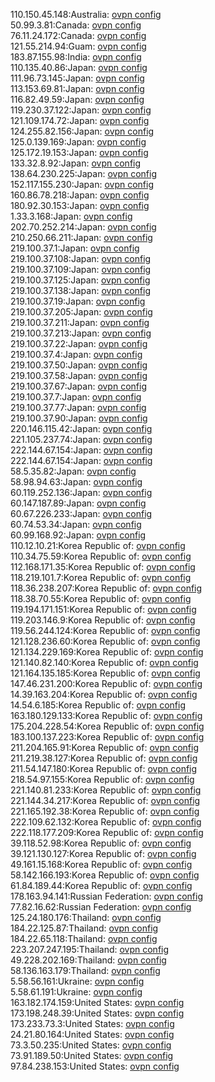 110.150.45.148:Australia: [ovpn config](vpn/110_150_45_148.ovpn)  
50.99.3.81:Canada: [ovpn config](vpn/50_99_3_81.ovpn)  
76.11.24.172:Canada: [ovpn config](vpn/76_11_24_172.ovpn)  
121.55.214.94:Guam: [ovpn config](vpn/121_55_214_94.ovpn)  
183.87.155.98:India: [ovpn config](vpn/183_87_155_98.ovpn)  
110.135.40.86:Japan: [ovpn config](vpn/110_135_40_86.ovpn)  
111.96.73.145:Japan: [ovpn config](vpn/111_96_73_145.ovpn)  
113.153.69.81:Japan: [ovpn config](vpn/113_153_69_81.ovpn)  
116.82.49.59:Japan: [ovpn config](vpn/116_82_49_59.ovpn)  
119.230.37.122:Japan: [ovpn config](vpn/119_230_37_122.ovpn)  
121.109.174.72:Japan: [ovpn config](vpn/121_109_174_72.ovpn)  
124.255.82.156:Japan: [ovpn config](vpn/124_255_82_156.ovpn)  
125.0.139.169:Japan: [ovpn config](vpn/125_0_139_169.ovpn)  
125.172.19.153:Japan: [ovpn config](vpn/125_172_19_153.ovpn)  
133.32.8.92:Japan: [ovpn config](vpn/133_32_8_92.ovpn)  
138.64.230.225:Japan: [ovpn config](vpn/138_64_230_225.ovpn)  
152.117.155.230:Japan: [ovpn config](vpn/152_117_155_230.ovpn)  
160.86.78.218:Japan: [ovpn config](vpn/160_86_78_218.ovpn)  
180.92.30.153:Japan: [ovpn config](vpn/180_92_30_153.ovpn)  
1.33.3.168:Japan: [ovpn config](vpn/1_33_3_168.ovpn)  
202.70.252.214:Japan: [ovpn config](vpn/202_70_252_214.ovpn)  
210.250.66.211:Japan: [ovpn config](vpn/210_250_66_211.ovpn)  
219.100.37.1:Japan: [ovpn config](vpn/219_100_37_1.ovpn)  
219.100.37.108:Japan: [ovpn config](vpn/219_100_37_108.ovpn)  
219.100.37.109:Japan: [ovpn config](vpn/219_100_37_109.ovpn)  
219.100.37.125:Japan: [ovpn config](vpn/219_100_37_125.ovpn)  
219.100.37.138:Japan: [ovpn config](vpn/219_100_37_138.ovpn)  
219.100.37.19:Japan: [ovpn config](vpn/219_100_37_19.ovpn)  
219.100.37.205:Japan: [ovpn config](vpn/219_100_37_205.ovpn)  
219.100.37.211:Japan: [ovpn config](vpn/219_100_37_211.ovpn)  
219.100.37.213:Japan: [ovpn config](vpn/219_100_37_213.ovpn)  
219.100.37.22:Japan: [ovpn config](vpn/219_100_37_22.ovpn)  
219.100.37.4:Japan: [ovpn config](vpn/219_100_37_4.ovpn)  
219.100.37.50:Japan: [ovpn config](vpn/219_100_37_50.ovpn)  
219.100.37.58:Japan: [ovpn config](vpn/219_100_37_58.ovpn)  
219.100.37.67:Japan: [ovpn config](vpn/219_100_37_67.ovpn)  
219.100.37.7:Japan: [ovpn config](vpn/219_100_37_7.ovpn)  
219.100.37.77:Japan: [ovpn config](vpn/219_100_37_77.ovpn)  
219.100.37.90:Japan: [ovpn config](vpn/219_100_37_90.ovpn)  
220.146.115.42:Japan: [ovpn config](vpn/220_146_115_42.ovpn)  
221.105.237.74:Japan: [ovpn config](vpn/221_105_237_74.ovpn)  
222.144.67.154:Japan: [ovpn config](vpn/222_144_67_154.ovpn)  
222.144.67.154:Japan: [ovpn config](vpn/222_144_67_154.ovpn)  
58.5.35.82:Japan: [ovpn config](vpn/58_5_35_82.ovpn)  
58.98.94.63:Japan: [ovpn config](vpn/58_98_94_63.ovpn)  
60.119.252.136:Japan: [ovpn config](vpn/60_119_252_136.ovpn)  
60.147.187.89:Japan: [ovpn config](vpn/60_147_187_89.ovpn)  
60.67.226.233:Japan: [ovpn config](vpn/60_67_226_233.ovpn)  
60.74.53.34:Japan: [ovpn config](vpn/60_74_53_34.ovpn)  
60.99.168.92:Japan: [ovpn config](vpn/60_99_168_92.ovpn)  
110.12.10.21:Korea Republic of: [ovpn config](vpn/110_12_10_21.ovpn)  
110.34.75.59:Korea Republic of: [ovpn config](vpn/110_34_75_59.ovpn)  
112.168.171.35:Korea Republic of: [ovpn config](vpn/112_168_171_35.ovpn)  
118.219.101.7:Korea Republic of: [ovpn config](vpn/118_219_101_7.ovpn)  
118.36.238.207:Korea Republic of: [ovpn config](vpn/118_36_238_207.ovpn)  
118.38.70.55:Korea Republic of: [ovpn config](vpn/118_38_70_55.ovpn)  
119.194.171.151:Korea Republic of: [ovpn config](vpn/119_194_171_151.ovpn)  
119.203.146.9:Korea Republic of: [ovpn config](vpn/119_203_146_9.ovpn)  
119.56.244.124:Korea Republic of: [ovpn config](vpn/119_56_244_124.ovpn)  
121.128.236.60:Korea Republic of: [ovpn config](vpn/121_128_236_60.ovpn)  
121.134.229.169:Korea Republic of: [ovpn config](vpn/121_134_229_169.ovpn)  
121.140.82.140:Korea Republic of: [ovpn config](vpn/121_140_82_140.ovpn)  
121.164.135.185:Korea Republic of: [ovpn config](vpn/121_164_135_185.ovpn)  
147.46.231.200:Korea Republic of: [ovpn config](vpn/147_46_231_200.ovpn)  
14.39.163.204:Korea Republic of: [ovpn config](vpn/14_39_163_204.ovpn)  
14.54.6.185:Korea Republic of: [ovpn config](vpn/14_54_6_185.ovpn)  
163.180.129.133:Korea Republic of: [ovpn config](vpn/163_180_129_133.ovpn)  
175.204.228.54:Korea Republic of: [ovpn config](vpn/175_204_228_54.ovpn)  
183.100.137.223:Korea Republic of: [ovpn config](vpn/183_100_137_223.ovpn)  
211.204.165.91:Korea Republic of: [ovpn config](vpn/211_204_165_91.ovpn)  
211.219.38.127:Korea Republic of: [ovpn config](vpn/211_219_38_127.ovpn)  
211.54.147.180:Korea Republic of: [ovpn config](vpn/211_54_147_180.ovpn)  
218.54.97.155:Korea Republic of: [ovpn config](vpn/218_54_97_155.ovpn)  
221.140.81.233:Korea Republic of: [ovpn config](vpn/221_140_81_233.ovpn)  
221.144.34.217:Korea Republic of: [ovpn config](vpn/221_144_34_217.ovpn)  
221.165.192.38:Korea Republic of: [ovpn config](vpn/221_165_192_38.ovpn)  
222.109.62.132:Korea Republic of: [ovpn config](vpn/222_109_62_132.ovpn)  
222.118.177.209:Korea Republic of: [ovpn config](vpn/222_118_177_209.ovpn)  
39.118.52.98:Korea Republic of: [ovpn config](vpn/39_118_52_98.ovpn)  
39.121.130.127:Korea Republic of: [ovpn config](vpn/39_121_130_127.ovpn)  
49.161.15.168:Korea Republic of: [ovpn config](vpn/49_161_15_168.ovpn)  
58.142.166.193:Korea Republic of: [ovpn config](vpn/58_142_166_193.ovpn)  
61.84.189.44:Korea Republic of: [ovpn config](vpn/61_84_189_44.ovpn)  
178.163.94.141:Russian Federation: [ovpn config](vpn/178_163_94_141.ovpn)  
77.82.16.62:Russian Federation: [ovpn config](vpn/77_82_16_62.ovpn)  
125.24.180.176:Thailand: [ovpn config](vpn/125_24_180_176.ovpn)  
184.22.125.87:Thailand: [ovpn config](vpn/184_22_125_87.ovpn)  
184.22.65.118:Thailand: [ovpn config](vpn/184_22_65_118.ovpn)  
223.207.247.195:Thailand: [ovpn config](vpn/223_207_247_195.ovpn)  
49.228.202.169:Thailand: [ovpn config](vpn/49_228_202_169.ovpn)  
58.136.163.179:Thailand: [ovpn config](vpn/58_136_163_179.ovpn)  
5.58.56.161:Ukraine: [ovpn config](vpn/5_58_56_161.ovpn)  
5.58.61.191:Ukraine: [ovpn config](vpn/5_58_61_191.ovpn)  
163.182.174.159:United States: [ovpn config](vpn/163_182_174_159.ovpn)  
173.198.248.39:United States: [ovpn config](vpn/173_198_248_39.ovpn)  
173.233.73.3:United States: [ovpn config](vpn/173_233_73_3.ovpn)  
24.21.80.164:United States: [ovpn config](vpn/24_21_80_164.ovpn)  
73.3.50.235:United States: [ovpn config](vpn/73_3_50_235.ovpn)  
73.91.189.50:United States: [ovpn config](vpn/73_91_189_50.ovpn)  
97.84.238.153:United States: [ovpn config](vpn/97_84_238_153.ovpn)  
